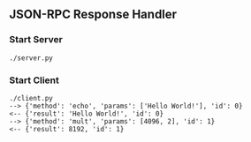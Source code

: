 ## JSON-RPC Response Handler

### Start Server

    ./server.py


### Start Client

    ./client.py 
    --> {'method': 'echo', 'params': ['Hello World!'], 'id': 0}
    <-- {'result': 'Hello World!', 'id': 0}
    --> {'method': 'mult', 'params': [4096, 2], 'id': 1}
    <-- {'result': 8192, 'id': 1}




